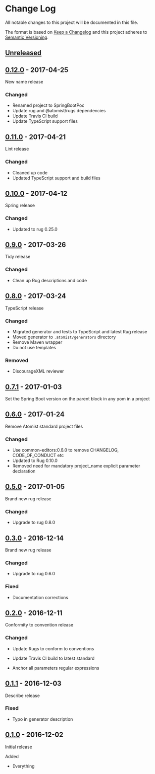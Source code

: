 # Change Log

All notable changes to this project will be documented in this file.

The format is based on [Keep a Changelog](http://keepachangelog.com/)
and this project adheres to [Semantic Versioning](http://semver.org/).

## [Unreleased]

[Unreleased]: https://github.com/io.thinkd.poc/SpringBootPoc/compare/0.12.0...HEAD

## [0.12.0] - 2017-04-25

[0.12.0]: https://github.com/io.thinkd.poc/SpringBootPoc/compare/0.11.0...0.12.0

New name release

### Changed

-   Renamed project to SpringBootPoc
-   Update rug and @atomist/rugs dependencies
-   Update Travis CI build
-   Update TypeScript support files

## [0.11.0] - 2017-04-21

[0.11.0]: https://github.com/io.thinkd.poc/SpringBootPoc/compare/0.10.0...0.11.0

Lint release

### Changed

-   Cleaned up code
-   Updated TypeScript support and build files

## [0.10.0] - 2017-04-12

[0.10.0]: https://github.com/io.thinkd.poc/SpringBootPoc/compare/0.9.0...0.10.0

Spring release

### Changed

-   Updated to rug 0.25.0

## [0.9.0] - 2017-03-26

[0.9.0]: https://github.com/io.thinkd.poc/SpringBootPoc/compare/0.8.0...0.9.0

Tidy release

### Changed

-   Clean up Rug descriptions and code

## [0.8.0] - 2017-03-24

[0.8.0]: https://github.com/io.thinkd.poc/SpringBootPoc/compare/0.7.1...0.8.0

TypeScript release

### Changed

-   Migrated generator and tests to TypeScript and latest Rug release
-   Moved generator to `.atomist/generators` directory
-   Remove Maven wrapper
-   Do not use templates

### Removed

-   DiscourageXML reviewer

## [0.7.1] - 2017-01-03

[0.7.1]: https://github.com/io.thinkd.poc/SpringBootPoc/compare/0.6.0...0.7.1

Set the Spring Boot version on the parent block in any pom in a project

## [0.6.0] - 2017-01-24

[0.6.0]: https://github.com/io.thinkd.poc/SpringBootPoc/compare/0.5.0...0.6.0

Remove Atomist standard project files

### Changed

-   Use common-editors:0.6.0 to remove CHANGELOG, CODE_OF_CONDUCT etc
-   Updated to Rug 0.10.0
-   Removed need for mandatory project_name explicit parameter declaration

## [0.5.0] - 2017-01-05

[0.5.0]: https://github.com/io.thinkd.poc/SpringBootPoc/compare/0.3.0...0.5.0

Brand new rug release

### Changed

-   Upgrade to rug 0.8.0

## [0.3.0] - 2016-12-14

[0.3.0]: https://github.com/io.thinkd.poc/SpringBootPoc/compare/0.2.0...0.3.0

Brand new rug release

### Changed

-   Upgrade to rug 0.6.0

### Fixed

-   Documentation corrections

## [0.2.0] - 2016-12-11

[0.2.0]: https://github.com/io.thinkd.poc/SpringBootPoc/compare/0.1.1...0.2.0

Conformity to convention release

### Changed

-   Update Rugs to conform to conventions

-   Update Travis CI build to latest standard

-   Anchor all parameters regular expressions

## [0.1.1] - 2016-12-03

Describe release

[0.1.1]: https://github.com/io.thinkd.poc/SpringBootPoc/compare/0.1.0...0.1.1

### Fixed

-   Typo in generator description

## [0.1.0] - 2016-12-02

Initial release

[0.1.0]: https://github.com/io.thinkd.poc/SpringBootPoc/tree/0.1.0

Added

-   Everything
